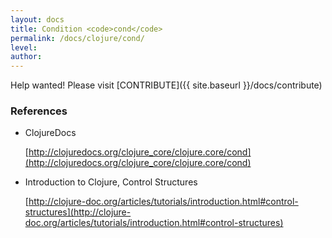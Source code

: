 ```yaml
---
layout: docs
title: Condition <code>cond</code>
permalink: /docs/clojure/cond/
level: 
author: 
---
```


Help wanted! Please visit  [CONTRIBUTE]({{ site.baseurl }}/docs/contribute)


### References

- ClojureDocs

    [http://clojuredocs.org/clojure_core/clojure.core/cond](http://clojuredocs.org/clojure_core/clojure.core/cond)

- Introduction to Clojure, Control Structures

    [http://clojure-doc.org/articles/tutorials/introduction.html#control-structures](http://clojure-doc.org/articles/tutorials/introduction.html#control-structures)
